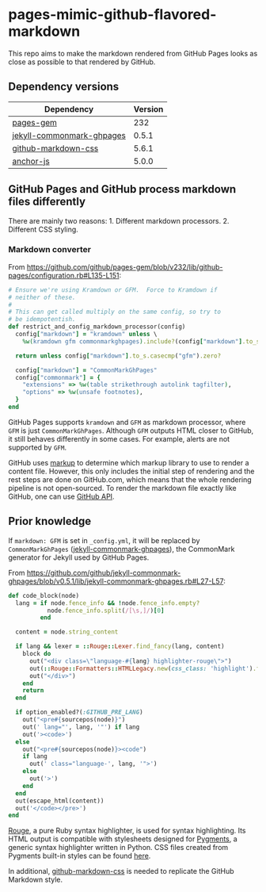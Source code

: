 # pages-mimic-github-flavored-markdown

This repo aims to make the markdown rendered from GitHub Pages looks as close as possible to that rendered by GitHub.

## Dependency versions

| Dependency                                                                       | Version |
| -------------------------------------------------------------------------------- | ------- |
| [pages-gem](https://github.com/github/pages-gem)                                 | 232     |
| [jekyll-commonmark-ghpages](https://github.com/github/jekyll-commonmark-ghpages) | 0.5.1   |
| [github-markdown-css](https://github.com/sindresorhus/github-markdown-css)       | 5.6.1   |
| [anchor-js](https://github.com/bryanbraun/anchorjs)                              | 5.0.0   |

## GitHub Pages and GitHub process markdown files differently

There are mainly two reasons: 1. Different markdown processors. 2. Different CSS styling.

### Markdown converter

From
https://github.com/github/pages-gem/blob/v232/lib/github-pages/configuration.rb#L135-L151:

```ruby
# Ensure we're using Kramdown or GFM.  Force to Kramdown if
# neither of these.
#
# This can get called multiply on the same config, so try to
# be idempotentish.
def restrict_and_config_markdown_processor(config)
  config["markdown"] = "kramdown" unless \
    %w(kramdown gfm commonmarkghpages).include?(config["markdown"].to_s.downcase)

  return unless config["markdown"].to_s.casecmp("gfm").zero?

  config["markdown"] = "CommonMarkGhPages"
  config["commonmark"] = {
    "extensions" => %w(table strikethrough autolink tagfilter),
    "options" => %w(unsafe footnotes),
  }
end
```

GitHub Pages supports `kramdown` and `GFM` as markdown processor, where `GFM` is just `CommonMarkGhPages`. Although `GFM` outputs HTML closer to GitHub, it still behaves differently in some cases. For example, alerts are not supported by `GFM`.

GitHub uses [markup](https://github.com/github/markup) to determine which markup library to use to render a content file. However, this only includes the initial step of rendering and the rest steps are done on GitHub.com, which means that the whole rendering pipeline is not open-sourced. To render the markdown file exactly like GitHub, one can use [GitHub API](https://docs.github.com/en/rest/markdown/markdown?apiVersion=2022-11-28#render-a-markdown-document).

## Prior knowledge

If `markdown: GFM` is set in `_config.yml`, it will be replaced by
`CommonMarkGhPages`
([jekyll-commonmark-ghpages](https://github.com/github/jekyll-commonmark-ghpages)),
the CommonMark generator for Jekyll used by GitHub Pages.

From
https://github.com/github/jekyll-commonmark-ghpages/blob/v0.5.1/lib/jekyll-commonmark-ghpages.rb#L27-L57:

```ruby
def code_block(node)
  lang = if node.fence_info && !node.fence_info.empty?
           node.fence_info.split(/[\s,]/)[0]
         end

  content = node.string_content

  if lang && lexer = ::Rouge::Lexer.find_fancy(lang, content)
    block do
      out("<div class=\"language-#{lang} highlighter-rouge\">")
      out(::Rouge::Formatters::HTMLLegacy.new(css_class: 'highlight').format(lexer.lex(content)))
      out("</div>")
    end
    return
  end

  if option_enabled?(:GITHUB_PRE_LANG)
    out("<pre#{sourcepos(node)}")
    out(' lang="', lang, '"') if lang
    out('><code>')
  else
    out("<pre#{sourcepos(node)}><code")
    if lang
      out(' class="language-', lang, '">')
    else
      out('>')
    end
  end
  out(escape_html(content))
  out('</code></pre>')
end
```

[Rouge](https://github.com/rouge-ruby/rouge), a pure Ruby syntax highlighter, is
used for syntax highlighting. Its HTML output is compatible with stylesheets
designed for [Pygments](https://github.com/pygments/pygments), a generic syntax
highlighter written in Python. CSS files created from Pygments built-in styles
can be found [here](https://github.com/richleland/pygments-css).

In additional,
[github-markdown-css](https://github.com/sindresorhus/github-markdown-css) is
needed to replicate the GitHub Markdown style.
